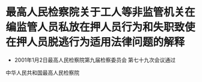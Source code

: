 # 最高人民检察院关于工人等非监管机关在编监管人员私放在押人员行为和失职致使在押人员脱逃行为适用法律问题的解释

- 2001年1月2日最高人民检察院第九届检察委员会
  第七十九次会议通过

<!-- INFO END -->

中华人民共和国最高人民检察院
